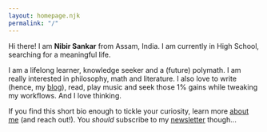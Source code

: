 ```yaml
---
layout: homepage.njk
permalink: "/"
---
```

Hi there! I am **Nibir Sankar** from Assam, India. I am currently in High School, searching for a meaningful life.

I am a lifelong learner, knowledge seeker and a (future) polymath. I am really interested in philosophy, math and literature. I also love to write (hence, my [blog](/blog/)), read, play music and seek those 1% gains while tweaking my workflows. And I love thinking.

If you find this short bio enough to tickle your curiosity, learn more [about me](/about/) (and reach out!). You _should_ subscribe to my [newsletter](https://visionoflife.substack.com/) though...